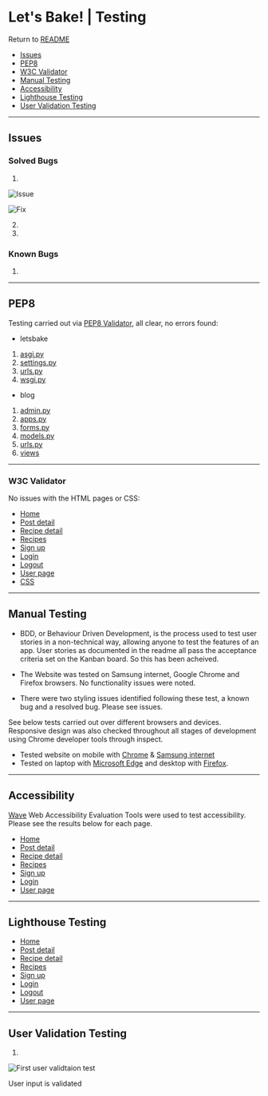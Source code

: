 # Let's Bake! | Testing

Return to [README](https://github.com/Sarohia94/Project-4-Baking-Blog/blob/main/README.md)

* [Issues](#Issues)
* [PEP8](#PEP8)
* [W3C Validator](#W3C-Validator)
* [Manual Testing](#Manual-Testing)
* [Accessibility](#Accessiblity)
* [Lighthouse Testing](#lighthouse-testing)
* [User Validation Testing](#User-Validation-Testing)

- - -

## Issues

### Solved Bugs

1. 

![Issue](docs/testing/issues/)


![Fix](docs/testing/issues/)

2. 

3. 


### Known Bugs

1. 

- - -

## PEP8 

Testing carried out via [PEP8 Validator](https://pep8ci.herokuapp.com/), all clear, no errors found:
* letsbake
1. [asgi.py](docs/testing/pep8/pep8_asgi.png)
2. [settings.py](docs/testing/pep8/pep8_settings.png)
3. [urls.py](docs/testing/pep8/pep8_urls.png)
4. [wsgi.py](docs/testing/pep8/pep8_wsgi.png) 

* blog
1. [admin.py](docs/testing/pep8/pep8_admin.png)
2. [apps.py](docs/testing/pep8/pep8_apps.png)
3. [forms.py](docs/testing/pep8/pep8_forms.png)
4. [models.py](docs/testing/pep8/pep8_models.png)
5. [urls.py](docs/testing/pep8/pep8_blog_urls.png)
6. [views](docs/testing/pep8/pep8_views.png)

- - -

### W3C Validator 
No issues with the HTML pages or CSS:
* [Home](docs/testing/w3c/w3c_home.png)
* [Post detail](docs/testing/w3c/w3c_post_detail.png)
* [Recipe detail](docs/testing/w3c/w3c_recipe_detail.png)
* [Recipes](docs/testing/w3c/w3c_recipes.png)
* [Sign up](docs/testing/w3c/w3c_signup.png)
* [Login](docs/testing/w3c/w3c_login.png)
* [Logout](docs/testing/w3c/w3c_logout.png)
* [User page](docs/testing/w3c/w3c_user_page.png)
* [CSS](docs/testing/w3c/w3c_css.png)

- - -

## Manual Testing

* BDD, or Behaviour Driven Development, is the process used to test user stories in a non-technical way, allowing anyone to test the features of an app. User stories as documented in the readme all pass the acceptance criteria set on the Kanban board. So this has been acheived.

* The Website was tested on Samsung internet, Google Chrome and Firefox browsers. No functionality issues were noted. 

* There were two styling issues identified following these test, a known bug and a resolved bug. Please see issues.

See below tests carried out over different browsers and devices. Responsive design was also checked throughout all stages of development using Chrome developer tools through inspect.

* Tested website on mobile with [Chrome](docs/testing/manualtesting/chrome_mobile.jpg) & [Samsung internet](docs/testing/manualtesting/samsunginternet_mobile.jpg)
* Tested on laptop with [Microsoft Edge](docs/testing/manualtesting/microsoftedge_laptop.png) and desktop with [Firefox](docs/testing/manualtesting/firefox_desktop.png).

- - -

## Accessibility

[Wave](https://wave.webaim.org/) Web Accessibility Evaluation Tools were used to test accessibility. Please see the results below for each page.

* [Home](docs/testing/wave/wave_home.png)
* [Post detail](docs/testing/wave/wave_post.png)
* [Recipe detail](docs/testing/wave/wave_recipe_post.png)
* [Recipes](docs/testing/wave/wave_recipe.png)
* [Sign up](docs/testing/wave/wave_signup.png)
* [Login](docs/testing/wave/wave_login.png)
* [User page](docs/testing/wave/wave_user_page.png)

- - -

## Lighthouse Testing
* [Home](docs/testing/lighthouse/desktop_home.png)
* [Post detail](docs/testing/lighthouse/desktop_post.png)
* [Recipe detail](docs/testing/lighthouse/desktop_recipe_post.png)
* [Recipes](docs/testing/lighthouse/desktop_recipes.png)
* [Sign up](docs/testing/lighthouse/desktop_signup.png)
* [Login](docs/testing/lighthouse/desktop_login.png)
* [Logout](docs/testing/lighthouse/desktop_logout.png)
* [User page](docs/testing/lighthouse/desktop_user_page.png)

- - -

## User Validation Testing

1. 

![First user validtaion test](docs/testing/)

   User input is validated 

